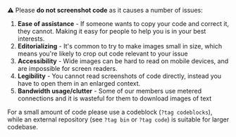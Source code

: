 ⚠️ Please __**do not screenshot code**__ as it causes a number of issues:
1) __**Ease of assistance**__ - If someone wants to copy your code and correct it, they cannot.  Making it easy for people to help you is in your best interests.
2) __**Editorializing**__ - It's common to try to make images small in size, which means you're likely to crop out code relevant to your issue
3) __**Accessibility**__ - Wide images can be hard to read on mobile devices, and are impossible for screen readers.
4) __**Legibility**__ - You cannot read screenshots of code directly, instead you have to open them in an enlarged context.
5) __**Bandwidth usage/clutter**__ - Some of our members use metered connections and it is wasteful for them to download images of text

For a small amount of code please use a codeblock (`?tag codeblocks`), while an external repository (see `?tag bin` or `?tag code`) is suitable for larger codebase.